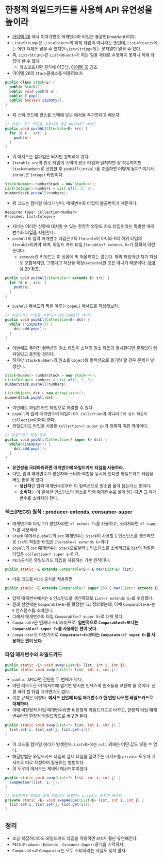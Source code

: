 # 한정적 와일드카드를 사용해 API 유연성을 높이라

* [아이템 28](https://github.com/parkhanbeen/study/blob/master/effective-java/5%EC%9E%A5/28.%EB%B0%B0%EC%97%B4%EB%B3%B4%EB%8B%A4%EB%8A%94%20%EB%A6%AC%EC%8A%A4%ED%8A%B8%EB%A5%BC%20%EC%82%AC%EC%9A%A9%ED%95%98%EB%9D%BC.md) 
  에서 이야기했듯 매개변수화 타입은 불공변(invariant)이다.
* `List<String>`은 `List<Object>`의 하위 타입이 아니라는 뜻인데, `List<Object>`에는 어떤 객체든 넣을 수
  있지만 `List<String>`에는 문자열만 넣을 수 있다.
* 즉, `List<String>`은 `List<Object>`가 하는 일을 제대로 수행하지 못하니 하위 타입이 될 수 없다.
  * 리스코프치환 원칙에 어긋남. [아이템 10](https://github.com/parkhanbeen/study/blob/master/effective-java/3%EC%9E%A5/10.equals%EB%8A%94%20%EC%9D%BC%EB%B0%98%20%EA%B7%9C%EC%95%BD%EC%9D%84%20%EC%A7%80%EC%BC%9C%20%EC%9E%AC%EC%A0%95%EC%9D%98%ED%95%98%EB%9D%BC.md) 참조
* 아이템 28의 `Stack`클래스를 떠올려보자

```java
public class Stack<E> {
  public Stack();
  public void push(E e);
  public E pop();
  public boolean isEmpty();
}
```

* 위 스택 코드에 원소를 스택에 넣는 메서들 추가한다고 해보자.
```java
// 와일드 카드 타입을 사용하지 않은 pushAll 메서드
public void pushALl(Iterable<E> src) {
  for (E e : src) {
    push(e);
  }
}
```

* 이 메서드는 컴파일은 되지만 완벽하지 않다.
* `Iterable src`의 원소 타입이 스택의 원소 타입과 일치하면 잘 작동하지만 `Stack<Number>`로 선언한 후
  `pushAll(intVal)`을 호출하면 어떻게 될까? 여기서 `intVal`은 `Integer` 타입이다.

```java
Stack<Number> numberStack = new Stack<>();
List<Integer> numbers = List.of(1, 2, 3);
numberStack.pushAll(numbers);
```

* 위 코드는 컴파일 에러가 난다. 매개변수화 타입이 불공변이기 때문이다.
```
Required type: Collection<Number>
Provided: List<Integer>
```

* 자바는 이러한 상황에 대처할 수 있는 한정적 와일드 카드 타입이라는 특별한 매개변수화 타입을 지원한다.
* `pushAll`의 입력 매개변수 타입은 `E`의 `Iterable`이 아니라 `E`의 하위 타입의 `Iterable`이어야 하며,
  와일드 카드 타입 `Iterable<? extends E>`가 정확히 이런 뜻이다.
  * `extends`란 키워드는 이 상황에 딱 어울리지는 않는다. 하위 타입이란 자기 자신도 포함하지만, 그렇다고 자신을
    확장(`extends`)한 것은 아니기 때문이다. [아이템 29](https://github.com/parkhanbeen/study/blob/master/effective-java/5%EC%9E%A5/29.%EC%9D%B4%EC%99%95%EC%9D%B4%EB%A9%B4%20%EC%A0%9C%EB%84%A4%EB%A6%AD%20%ED%83%80%EC%9E%85%EC%9C%BC%EB%A1%9C%20%EB%A7%8C%EB%93%A4%EB%9D%BC.md) 참조.

```java
public void pushAll(Iterable<? extends E> src) {
  for (E e : src) {
    push(e);
  }
}
```

* `pushAll` 메서드와 짝을 이루는 `popALl` 메서드를 작성해보자.

```java
// 와일드카드 타입을 사용하지 않은 popAll 메서드
public void popALl(Collection<E> dst) {
  while (!isEmpty()) {
    dst.add(pop());
  }
}
```

* 이번에도 주어진 컬렉션의 원소 타입이 스택의 원소 타입과 일치한다면 문제없이 컴파일되고 동작할 것이다.
* 하지만 `Stack<Number>`의 원소를 `Object`용 컬렉션으로 옮기려 할 경우 문제가 발생한다.

```java
Stack<Number> numberStack = new Stack<>();
List<Integer> numbers = List.of(1, 2, 3);
numberStack.pushAll(numbers);

List<Object> dst = new ArrayList<>();
numberStack.popAll(dst);
```

* 이번에도 와일드카드 타입으로 해결할 수 있다.
* `popAll`의 입력 매개변수의 타입이 `E의 Collection`이 아니라 `E의 상위 타입의 Collection`이어야 한다.
* 와일드카드 타입을 사용한 `Collection<? super E>`가 정확히 이런 의미이다.

```java
// 와일드카드 타입 적용
public void popAll(Collection<? super E> dst) {
  while(!isEmpty()) {
    dst.add(pop());
  }
}
```

* **유연성을 극대화하려면 매개변수에 와일드카드 타입을 사용하라.**
* 다만, 입력 매개변수가 생산자와 소비자 역할을 동시에 한다면 와일드카드 타입을 써도 좋을 게 없다.
  * **생산자**란 입력 매개변수로부터 이 컬렉션으로 원소를 옮겨 담는다는 뜻이다.
  * **소비자**는 이 컬렉션 인스턴스의 원소를 입력 매개변수로 옮겨 담는다면 그 매개변수를 소비자라 한다.


### 펙스(PECS) 원칙 : producer-extends, consumer-super

* 매개변수화 타입 `T`가 생산자라면 `<? extens T>`를 사용하고, 소비자라면 `<? super T>`를 사용하라.
* `Stack` 예에서 `pushAll`의 `src` 매개변수는 `Stack`이 사용할 `E` 인스턴스를 생산하므로 `Src`의 적절한
  타입은 `Iterable<? extends E>`이다.
* `popAll`의 `dst` 매개변수는 `Stack`으로부터 `E` 인스턴스를 소비하므로 `dst`의 적절한 타입은 
  `Collection<? super E>`이다.
* `PECS`공식은 와일드카드 타입을 사용하는 기본 원칙이다.

```java
public static <E extends Comparable<E>> E max(List<E> list)
```

* 다음 코드를 `PECS` 공식을 적용하면

```java
public static <E extends Comparable<? super E>> E max(List<? extends E> list)
```

* 입력 매개변수에서는 `E` 인스턴스를 생산하므로 `List<? extends E>`로 수정했다.
* 원래 선언에는 `Comparable<E>`를 확장한다고 정의했는데, 이때 `Comparable<E>`는 `E` 인스턴스를 소비한다.
* 그래서 매개변수화 타입 `Comparable<? super E>`로 대체 했다.
* `Comparable`은 언제나 소비자이므로, **일반적으로 `Comparable<E>`보다는 `Comparable<? super E>`를 사용하는 편이 낫다.**
* `Comparator`도 마찬가지로 **`Comparator<E>`보다는 `Comparator<? super E>`를 사용하는 편이 낫다.**

### 타입 매개변수와 와일드카드

```java
public static <E> void swap(List<E> list, int i, int j);
public static void swap(List<?> list, int i, int j);
```

* `public API`라면 간단한 두 번째가 낫다.
* 어떤 리스트든 이 메서드에 넘기면 명시한 인덱스의 원소들을 교환해 줄 것이다. 신경 써야 할 타입 매개변수도 없다.
* 기본 규칙은 이렇다. **메서드 선언에 타입 매개변수가 한 번만 나오면 와일드카드로 대체하라.**
* 이때 비한정적 타입 매개변수라면 비한정적 와일드카드로 바꾸고, 한정적 타입 매개변수라면 한정적 와일드카드로 바꾸면 된다.

```java
public static void swap(List<?> list, int i, int j) {
  list.set(i, list.set(j, list.get(i)));
}
```

* 이 코드를 컴파일 에러가 발생한다. `List<E>`에는 `null` 외에는 어떤 값도 넣을 수 없다.
* 해결방법은 와일드카드 타입의 실제 타입을 알려주는 메서드를 `private` 도우미 메서드로 따로 작성하여 활용하는 방법이다.
* 이 도우미 메서드는 제네릭 메서드여야한다.

```java
public static void swap(List<?> list, int i, int j) {
  swapHelper(list. i, j);
}

// 와일드카드 타입을 실제 타입으로 바꿔주는 private 도우미 메서드
private static <E> void swapHelper(List<E> list, int i, int j) {
  list.set(i, list.set(j, list.get(i)));
}
```

## 정리

* 조금 복잡하더라도 와일드카드 타입을 적용하면 `API`가 훨씬 유연해진다.
* `PECS(Producer-Extends, Consumer-Super)`공식을 기억하자.
* `Comparable`과 `Comparator`는 모두 소비자라는 사실도 잊지 말자.
